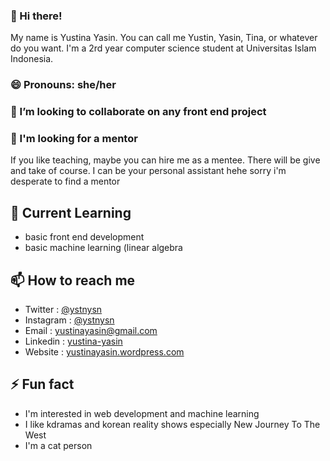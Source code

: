 ### 👋 Hi there!

My name is Yustina Yasin. You can call me Yustin, Yasin, Tina, or whatever do you want. I'm a 2rd year computer science student at Universitas Islam Indonesia. 

### 😄 Pronouns: she/her

### 👯 I’m looking to collaborate on any front end project

### 🤔 I'm looking for a mentor
If you like teaching, maybe you can hire me as a mentee. There will be give and take of course. I can be your personal assistant hehe sorry i'm desperate to find a mentor

## 🌱 Current Learning
- basic front end development
- basic machine learning (linear algebra

## 📫 How to reach me
- Twitter : [@ystnysn](https://twitter.com//ystnysn)
- Instagram : [@ystnysn](https://www.instagram.com/ystnysn/)
- Email : yustinayasin@gmail.com
- Linkedin : [yustina-yasin](https://www.linkedin.com/in/yustina-yasin-201721188/)
- Website : [yustinayasin.wordpress.com](https://yustinayasin.wordpress.com/)

## ⚡ Fun fact
- I'm interested in web development and machine learning 
- I like kdramas and korean reality shows especially New Journey To The West
- I'm a cat person

<!--
**yustinayasin/yustinayasin** is a ✨ _special_ ✨ repository because its `README.md` (this file) appears on your GitHub profile.

Here are some ideas to get you started:

- 🔭 I’m currently working on ...
- 🌱 I’m currently learning ...
- 👯 I’m looking to collaborate on ...
- 🤔 I’m looking for help with ...
- 💬 Ask me about ...
- 📫 How to reach me: ...
- 😄 Pronouns: ...
- ⚡ Fun fact: ...
-->
